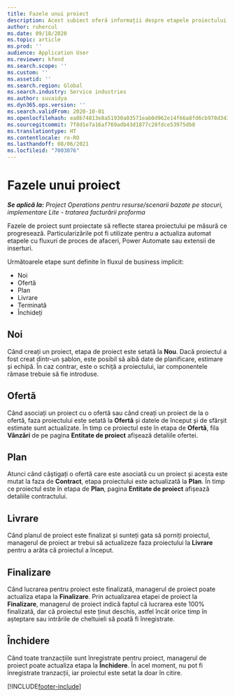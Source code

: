 ```yaml
---
title: Fazele unui proiect
description: Acest subiect oferă informații despre etapele proiectului care sunt disponibile în Microsoft Dynamics Project Operations.
author: ruhercul
ms.date: 09/18/2020
ms.topic: article
ms.prod: ''
audience: Application User
ms.reviewer: kfend
ms.search.scope: ''
ms.custom: ''
ms.assetid: ''
ms.search.region: Global
ms.search.industry: Service industries
ms.author: suvaidya
ms.dyn365.ops.version: ''
ms.search.validFrom: 2020-10-01
ms.openlocfilehash: ea8b74813e8a51930a03571eab0d962e14f66a8fd6cb978d3435570a01ce5c5d
ms.sourcegitcommit: 7f8d1e7a16af769adb43d1877c28fdce53975db8
ms.translationtype: HT
ms.contentlocale: ro-RO
ms.lasthandoff: 08/06/2021
ms.locfileid: "7003076"
---
```

# <a name="project-stages"></a>Fazele unui proiect

_**Se aplică la:** Project Operations pentru resurse/scenarii bazate pe stocuri, implementare Lite - tratarea facturării proforma_

Fazele de proiect sunt proiectate să reflecte starea proiectului pe măsură ce progresează. Particularizările pot fi utilizate pentru a actualiza automat etapele cu fluxuri de proces de afaceri, Power Automate sau extensii de inserturi.

Următoarele etape sunt definite în fluxul de business implicit:

- Noi
- Ofertă
- Plan
- Livrare
- Terminată
- Închideți 

## <a name="new"></a>Noi

Când creați un proiect, etapa de proiect este setată la **Nou**. Dacă proiectul a fost creat dintr-un șablon, este posibil să aibă date de planificare, estimare și echipă. În caz contrar, este o schiță a proiectului, iar componentele rămase trebuie să fie introduse.

## <a name="quote"></a>Ofertă

Când asociați un proiect cu o ofertă sau când creați un proiect de la o ofertă, faza proiectului este setată la **Ofertă** și datele de început și de sfârșit estimate sunt actualizate. În timp ce proiectul este în etapa de **Ofertă**, fila **Vânzări** de pe pagina **Entitate de proiect** afișează detaliile ofertei.

## <a name="plan"></a>Plan

Atunci când câștigați o ofertă care este asociată cu un proiect și acesta este mutat la faza de **Contract**, etapa proiectului este actualizată la **Plan**. În timp ce proiectul este în etapa de **Plan**, pagina **Entitate de proiect** afișează detaliile contractului.

## <a name="deliver"></a>Livrare

Când planul de proiect este finalizat și sunteți gata să porniți proiectul, managerul de proiect ar trebui să actualizeze faza proiectului la **Livrare** pentru a arăta că proiectul a început.

## <a name="complete"></a>Finalizare 

Când lucrarea pentru proiect este finalizată, managerul de proiect poate actualiza etapa la **Finalizare**. Prin actualizarea etapei de proiect la **Finalizare**, managerul de proiect indică faptul că lucrarea este 100% finalizată, dar că proiectul este ținut deschis, astfel încât orice timp în așteptare sau intrările de cheltuieli să poată fi înregistrate.

## <a name="close"></a>Închidere

Când toate tranzacțiile sunt înregistrate pentru proiect, managerul de proiect poate actualiza etapa la **Închidere**. În acel moment, nu pot fi înregistrate tranzacții, iar proiectul este setat la doar în citire.



[!INCLUDE[footer-include](../includes/footer-banner.md)]